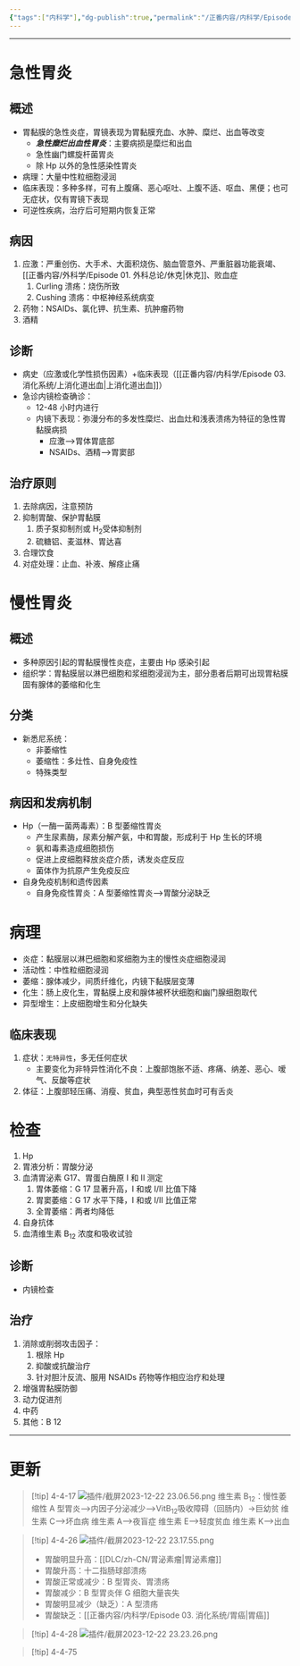 ```yaml
---
{"tags":["内科学"],"dg-publish":true,"permalink":"/正番内容/内科学/Episode 03. 消化系统/胃炎/","dgPassFrontmatter":true}
---
```


---
# 急性胃炎

## 概述
+ 胃黏膜的急性炎症，胃镜表现为胃黏膜充血、水肿、糜烂、出血等改变
	+ ***急性糜烂出血性胃炎***：主要病损是糜烂和出血
	+ 急性幽门螺旋杆菌胃炎
	+ 除 Hp 以外的急性感染性胃炎
+ 病理：大量中性粒细胞浸润
+ 临床表现：多种多样，可有上腹痛、恶心呕吐、上腹不适、呕血、黑便；也可无症状，仅有胃镜下表现
+ 可逆性疾病，治疗后可短期内恢复正常
## 病因
1. 应激：严重创伤、大手术、大面积烧伤、脑血管意外、严重脏器功能衰竭、[[正番内容/外科学/Episode 01. 外科总论/休克\|休克]]、败血症
	1. Curling 溃疡：烧伤所致
	2. Cushing 溃疡：中枢神经系统病变
2. 药物：NSAIDs、氯化钾、抗生素、抗肿瘤药物
3. 酒精
## 诊断
+ 病史（应激或化学性损伤因素）+临床表现（[[正番内容/内科学/Episode 03. 消化系统/上消化道出血\|上消化道出血]]）
+ 急诊内镜检查确诊：
	+ 12-48 小时内进行
	+ 内镜下表现：弥漫分布的多发性糜烂、出血灶和浅表溃疡为特征的急性胃黏膜病损
		+ 应激-->胃体胃底部
		+ NSAIDs、酒精-->胃窦部
## 治疗原则
1. 去除病因，注意预防
2. 抑制胃酸、保护胃黏膜
	1. 质子泵抑制剂或 H<sub>2</sub>受体抑制剂
	2. 硫糖铝、麦滋林、胃达喜
3. 合理饮食
4. 对症处理：止血、补液、解痉止痛
# 慢性胃炎
## 概述
+ 多种原因引起的胃黏膜慢性炎症，主要由 Hp 感染引起
+ 组织学：胃黏膜层以淋巴细胞和浆细胞浸润为主，部分患者后期可出现胃粘膜固有腺体的萎缩和化生
## 分类
+ 新悉尼系统：
	+ 非萎缩性
	+ 萎缩性：多灶性、自身免疫性
	+ 特殊类型
## 病因和发病机制
+ Hp（一酶一菌两毒素）：B 型萎缩性胃炎
	+ 产生尿素酶，尿素分解产氨，中和胃酸，形成利于 Hp 生长的环境
	+ 氨和毒素造成细胞损伤
	+ 促进上皮细胞释放炎症介质，诱发炎症反应
	+ 菌体作为抗原产生免疫反应
+ 自身免疫机制和遗传因素
	+ 自身免疫性胃炎：A 型萎缩性胃炎-->胃酸分泌缺乏
# 病理
+ 炎症：黏膜层以淋巴细胞和浆细胞为主的慢性炎症细胞浸润
+ 活动性：中性粒细胞浸润
+ 萎缩：腺体减少，间质纤维化，内镜下黏膜层变薄
+ 化生：肠上皮化生，胃黏膜上皮和腺体被杯状细胞和幽门腺细胞取代
+ 异型增生：上皮细胞增生和分化缺失
## 临床表现
1. 症状：`无特异性`，多无任何症状
	+ 主要变化为非特异性消化不良：上腹部饱胀不适、疼痛、纳差、恶心、嗳气、反酸等症状
2. 体征：上腹部轻压痛、消瘦、贫血，典型恶性贫血时可有舌炎
# 检查
1. Hp
2. 胃液分析：胃酸分泌
3. 血清胃泌素 G17、胃蛋白酶原 I 和 II 测定
	1. 胃体萎缩：G 17 显著升高，I 和或 I/II 比值下降
	2. 胃窦萎缩：G 17 水平下降，I 和或 I/II 比值正常
	3. 全胃萎缩：两者均降低
4. 自身抗体
5. 血清维生素 B<sub>12</sub> 浓度和吸收试验
## 诊断
+ 内镜检查
## 治疗
1. 消除或削弱攻击因子：
	1. 根除 Hp
	2. 抑酸或抗酸治疗
	3. 针对胆汁反流、服用 NSAIDs 药物等作相应治疗和处理
2. 增强胃黏膜防御
3. 动力促进剂
4. 中药
5. 其他：B 12
---
# 更新
>[!tip] 4-4-17 
> ![插件/截屏2023-12-22 23.06.56.png](/img/user/%E6%8F%92%E4%BB%B6/%E6%88%AA%E5%B1%8F2023-12-22%2023.06.56.png)
>维生素 B<sub>12</sub>：慢性萎缩性 A 型胃炎-->内因子分泌减少-->VitB<sub>12</sub>吸收障碍（回肠内）->巨幼贫
>维生素 C-->坏血病
>维生素 A-->夜盲症
>维生素 E-->轻度贫血
>维生素 K-->出血

>[!tip] 4-4-26
> ![插件/截屏2023-12-22 23.17.55.png](/img/user/%E6%8F%92%E4%BB%B6/%E6%88%AA%E5%B1%8F2023-12-22%2023.17.55.png)
>+ 胃酸明显升高：[[DLC/zh-CN/胃泌素瘤\|胃泌素瘤]]
>+ 胃酸升高：十二指肠球部溃疡
>+ 胃酸正常或减少：B 型胃炎、胃溃疡
>+ 胃酸减少：B 型胃炎伴 G 细胞大量丧失
>+ 胃酸明显减少（缺乏）：A 型溃疡
>+ 胃酸缺乏：[[正番内容/内科学/Episode 03. 消化系统/胃癌\|胃癌]]

>[!tip] 4-4-28
> ![插件/截屏2023-12-22 23.23.26.png](/img/user/%E6%8F%92%E4%BB%B6/%E6%88%AA%E5%B1%8F2023-12-22%2023.23.26.png)

>[!tip] 4-4-75 